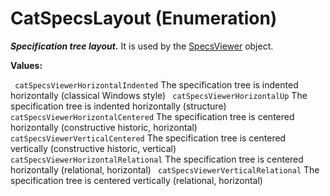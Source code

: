 # CatSpecsLayout (Enumeration)

**_Specification tree layout._**
It is used by the [SpecsViewer](../InfInterfaces/interface_SpecsViewer_26446.md) object.

**Values:**

` catSpecsViewerHorizontalIndented`      The specification tree is indented horizontally (classical Windows style)
` catSpecsViewerHorizontalUp`      The specification tree is indented horizontally (structure)
` catSpecsViewerHorizontalCentered`      The specification tree is centered horizontally (constructive historic, horizontal)
` catSpecsViewerVerticalCentered`      The specification tree is centered vertically (constructive historic, vertical)
` catSpecsViewerHorizontalRelational`      The specification tree is centered horizontally (relational, horizontal)
` catSpecsViewerVerticalRelational`      The specification tree is centered vertically (relational, horizontal)